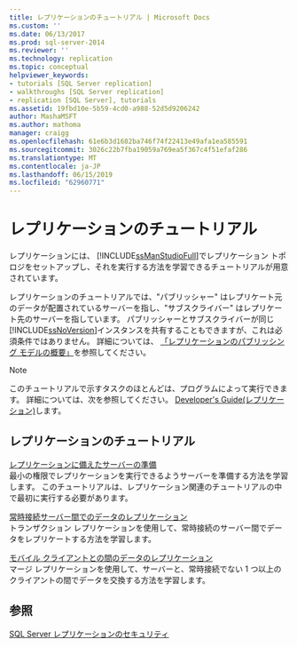 ```yaml
---
title: レプリケーションのチュートリアル | Microsoft Docs
ms.custom: ''
ms.date: 06/13/2017
ms.prod: sql-server-2014
ms.reviewer: ''
ms.technology: replication
ms.topic: conceptual
helpviewer_keywords:
- tutorials [SQL Server replication]
- walkthroughs [SQL Server replication]
- replication [SQL Server], tutorials
ms.assetid: 19fbd10e-5b59-4cd0-a988-52d5d9206242
author: MashaMSFT
ms.author: mathoma
manager: craigg
ms.openlocfilehash: 61e6b3d1682ba746f74f22413e49afa1ea585591
ms.sourcegitcommit: 3026c22b7fba19059a769ea5f367c4f51efaf286
ms.translationtype: MT
ms.contentlocale: ja-JP
ms.lasthandoff: 06/15/2019
ms.locfileid: "62960771"
---
```

# <a name="replication-tutorials"></a>レプリケーションのチュートリアル
  レプリケーションには、 [!INCLUDE[ssManStudioFull](../../includes/ssmanstudiofull-md.md)]でレプリケーション トポロジをセットアップし、それを実行する方法を学習できるチュートリアルが用意されています。  
  
 レプリケーションのチュートリアルでは、"パブリッシャー" はレプリケート元のデータが配置されているサーバーを指し、"サブスクライバー" はレプリケート先のサーバーを指しています。 パブリッシャーとサブスクライバーが同じ [!INCLUDE[ssNoVersion](../../includes/ssnoversion-md.md)]インスタンスを共有することもできますが、これは必須条件ではありません。 詳細については、 [「レプリケーションのパブリッシング モデルの概要」](publish/replication-publishing-model-overview.md)を参照してください。  
  
> [!NOTE]  
>  このチュートリアルで示すタスクのほとんどは、プログラムによって実行できます。 詳細については、次を参照してください。 [Developer's Guide&#40;レプリケーション&#41;](concepts/replication-developer-documentation.md)します。  
  
## <a name="replication-tutorials"></a>レプリケーションのチュートリアル  
 [レプリケーションに備えたサーバーの準備](tutorial-preparing-the-server-for-replication.md)  
 最小の権限でレプリケーションを実行できるようサーバーを準備する方法を学習します。 このチュートリアルは、レプリケーション関連のチュートリアルの中で最初に実行する必要があります。  
  
 [常時接続サーバー間でのデータのレプリケーション](tutorial-replicating-data-between-continuously-connected-servers.md)  
 トランザクション レプリケーションを使用して、常時接続のサーバー間でデータをレプリケートする方法を学習します。  
  
 [モバイル クライアントとの間のデータのレプリケーション](tutorial-replicating-data-with-mobile-clients.md)  
 マージ レプリケーションを使用して、サーバーと、常時接続でない 1 つ以上のクライアントの間でデータを交換する方法を学習します。  
  
## <a name="see-also"></a>参照  
 [SQL Server レプリケーションのセキュリティ](security/view-and-modify-replication-security-settings.md)  
  
  
